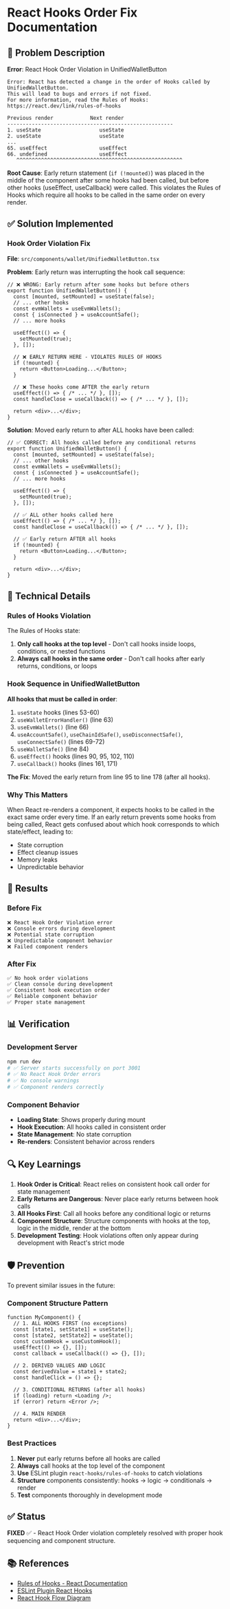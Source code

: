 # React Hooks Order Fix Documentation

## 🎯 Problem Description

**Error**: React Hook Order Violation in UnifiedWalletButton
```
Error: React has detected a change in the order of Hooks called by UnifiedWalletButton. 
This will lead to bugs and errors if not fixed. 
For more information, read the Rules of Hooks: https://react.dev/link/rules-of-hooks

Previous render            Next render
------------------------------------------------------
1. useState                   useState
2. useState                   useState
...
65. useEffect                 useEffect
66. undefined                 useEffect
   ^^^^^^^^^^^^^^^^^^^^^^^^^^^^^^^^^^^^^^^^^^^^^^^^^^^^^^
```

**Root Cause**: Early return statement (`if (!mounted)`) was placed in the middle of the component after some hooks had been called, but before other hooks (useEffect, useCallback) were called. This violates the Rules of Hooks which require all hooks to be called in the same order on every render.

## ✅ Solution Implemented

### **Hook Order Violation Fix**
**File**: `src/components/wallet/UnifiedWalletButton.tsx`

**Problem**: Early return was interrupting the hook call sequence:
```tsx
// ❌ WRONG: Early return after some hooks but before others
export function UnifiedWalletButton() {
  const [mounted, setMounted] = useState(false);
  // ... other hooks
  const evmWallets = useEvmWallets();
  const { isConnected } = useAccountSafe();
  // ... more hooks
  
  useEffect(() => {
    setMounted(true);
  }, []);

  // ❌ EARLY RETURN HERE - VIOLATES RULES OF HOOKS
  if (!mounted) {
    return <Button>Loading...</Button>;
  }

  // ❌ These hooks come AFTER the early return
  useEffect(() => { /* ... */ }, []);
  const handleClose = useCallback(() => { /* ... */ }, []);
  
  return <div>...</div>;
}
```

**Solution**: Moved early return to after ALL hooks have been called:
```tsx
// ✅ CORRECT: All hooks called before any conditional returns
export function UnifiedWalletButton() {
  const [mounted, setMounted] = useState(false);
  // ... other hooks
  const evmWallets = useEvmWallets();
  const { isConnected } = useAccountSafe();
  // ... more hooks
  
  useEffect(() => {
    setMounted(true);
  }, []);

  // ✅ ALL other hooks called here
  useEffect(() => { /* ... */ }, []);
  const handleClose = useCallback(() => { /* ... */ }, []);

  // ✅ Early return AFTER all hooks
  if (!mounted) {
    return <Button>Loading...</Button>;
  }
  
  return <div>...</div>;
}
```

## 🔧 Technical Details

### Rules of Hooks Violation

The Rules of Hooks state:
1. **Only call hooks at the top level** - Don't call hooks inside loops, conditions, or nested functions
2. **Always call hooks in the same order** - Don't call hooks after early returns, conditions, or loops

### Hook Sequence in UnifiedWalletButton

**All hooks that must be called in order**:
1. `useState` hooks (lines 53-60)
2. `useWalletErrorHandler()` (line 63)
3. `useEvmWallets()` (line 66)
4. `useAccountSafe()`, `useChainIdSafe()`, `useDisconnectSafe()`, `useConnectSafe()` (lines 69-72)
5. `useWalletSafe()` (line 84)
6. `useEffect()` hooks (lines 90, 95, 102, 110)
7. `useCallback()` hooks (lines 161, 171)

**The Fix**: Moved the early return from line 95 to line 178 (after all hooks).

### Why This Matters

When React re-renders a component, it expects hooks to be called in the exact same order every time. If an early return prevents some hooks from being called, React gets confused about which hook corresponds to which state/effect, leading to:
- State corruption
- Effect cleanup issues
- Memory leaks
- Unpredictable behavior

## 🚀 Results

### Before Fix
```
❌ React Hook Order Violation error
❌ Console errors during development
❌ Potential state corruption
❌ Unpredictable component behavior
❌ Failed component renders
```

### After Fix
```
✅ No hook order violations
✅ Clean console during development
✅ Consistent hook execution order
✅ Reliable component behavior
✅ Proper state management
```

## 📊 Verification

### Development Server
```bash
npm run dev
# ✅ Server starts successfully on port 3001
# ✅ No React Hook Order errors
# ✅ No console warnings
# ✅ Component renders correctly
```

### Component Behavior
- **Loading State**: Shows properly during mount
- **Hook Execution**: All hooks called in consistent order
- **State Management**: No state corruption
- **Re-renders**: Consistent behavior across renders

## 🔍 Key Learnings

1. **Hook Order is Critical**: React relies on consistent hook call order for state management
2. **Early Returns are Dangerous**: Never place early returns between hook calls
3. **All Hooks First**: Call all hooks before any conditional logic or returns
4. **Component Structure**: Structure components with hooks at the top, logic in the middle, render at the bottom
5. **Development Testing**: Hook violations often only appear during development with React's strict mode

## 🛡️ Prevention

To prevent similar issues in the future:

### Component Structure Pattern
```tsx
function MyComponent() {
  // 1. ALL HOOKS FIRST (no exceptions)
  const [state1, setState1] = useState();
  const [state2, setState2] = useState();
  const customHook = useCustomHook();
  useEffect(() => {}, []);
  const callback = useCallback(() => {}, []);
  
  // 2. DERIVED VALUES AND LOGIC
  const derivedValue = state1 + state2;
  const handleClick = () => {};
  
  // 3. CONDITIONAL RETURNS (after all hooks)
  if (loading) return <Loading />;
  if (error) return <Error />;
  
  // 4. MAIN RENDER
  return <div>...</div>;
}
```

### Best Practices
1. **Never** put early returns before all hooks are called
2. **Always** call hooks at the top level of the component
3. **Use** ESLint plugin `react-hooks/rules-of-hooks` to catch violations
4. **Structure** components consistently: hooks → logic → conditionals → render
5. **Test** components thoroughly in development mode

## ✅ Status

**FIXED** ✅ - React Hook Order violation completely resolved with proper hook sequencing and component structure.

## 📚 References

- [Rules of Hooks - React Documentation](https://react.dev/link/rules-of-hooks)
- [ESLint Plugin React Hooks](https://www.npmjs.com/package/eslint-plugin-react-hooks)
- [React Hook Flow Diagram](https://github.com/donavon/hook-flow)
